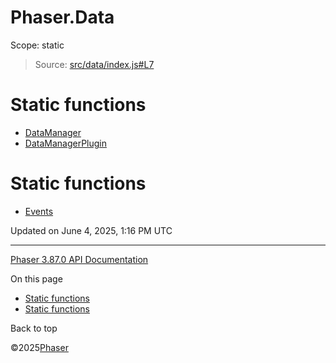 # Phaser.Data

Scope:
static

> Source: [src/data/index.js#L7](https://github.com/phaserjs/phaser/blob/v3.87.0/src/data/index.js#L7)

# Static functions

* [DataManager](../class/data-datamanager.md)
* [DataManagerPlugin](../class/data-datamanagerplugin.md)

# Static functions

* [Events](data-events.md)

Updated on June 4, 2025, 1:16 PM UTC

---

[Phaser 3.87.0 API Documentation](../../index.md)

On this page

* [Static functions](#static-functions)
* [Static functions](#static-functions-1)

Back to top

©2025[Phaser](https://docs.phaser.io)